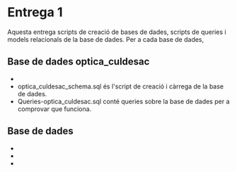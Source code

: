 # Entrega 1

Aquesta entrega scripts de creació de bases de dades, scripts de queries i models relacionals de la base de dades. Per a cada base de dades,

## Base de dades optica_culdesac

- 
- optica_culdesac_schema.sql és l'script de creació i càrrega de la base de dades.
- Queries-optica_culdesac.sql conté queries sobre la base de dades per a comprovar que funciona.

## Base de dades 

- 
- 
- 
